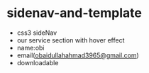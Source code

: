 # sidenav-and-template
* css3 sideNav
* our service section with hover effect
* name:obi
* email(obaidullahahmad3965@gmail.com)
* downloadable